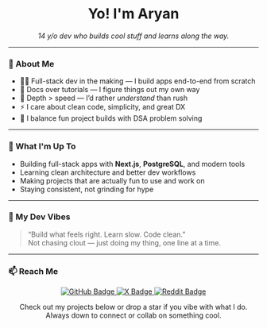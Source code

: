 <h1 align="center">Yo! I'm Aryan</h1>
<p align="center">
  <em>14 y/o dev who builds cool stuff and learns along the way.</em>
</p>

---

### 🚀 About Me
- 🧑‍💻 Full-stack dev in the making — I build apps end-to-end from scratch  
- 📖 Docs over tutorials — I figure things out my own way  
- 🧠 Depth > speed — I’d rather *understand* than rush  
- ⚡ I care about clean code, simplicity, and great DX  
- 🎯 I balance fun project builds with DSA problem solving  

---

### 🔭 What I'm Up To
- Building full-stack apps with **Next.js**, **PostgreSQL**, and modern tools  
- Learning clean architecture and better dev workflows  
- Making projects that are actually fun to use and work on  
- Staying consistent, not grinding for hype  

---

### 🧘 My Dev Vibes
> “Build what feels right. Learn slow. Code clean.”  
> Not chasing clout — just doing my thing, one line at a time.

---

### 📫 Reach Me
<p align="center">
  <a href="https://github.com/rajaryandew" target="_blank">
    <img src="https://img.shields.io/badge/GitHub-rajaryandew-181717?style=for-the-badge&logo=github" alt="GitHub Badge"/>
  </a>
  <a href="https://x.com/rajaryandew" target="_blank">
    <img src="https://img.shields.io/badge/X-%40rajaryandew-000000?style=for-the-badge&logo=twitter" alt="X Badge"/>
  </a>
  <a href="https://reddit.com/u/rajaryandew" target="_blank">
    <img src="https://img.shields.io/badge/Reddit-u%2Frajaryandew-FF4500?style=for-the-badge&logo=reddit&logoColor=white" alt="Reddit Badge"/>
  </a>
</p>

<p align="center">
  Check out my projects below or drop a star if you vibe with what I do.  
  <br/>
  Always down to connect or collab on something cool.
</p>